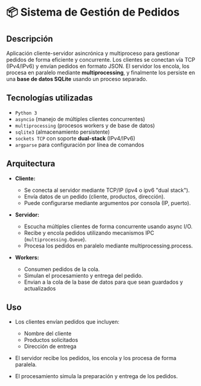 
# 📦 Sistema de Gestión de Pedidos

## Descripción

Aplicación cliente-servidor asincrónica y multiproceso para gestionar pedidos de forma eficiente y concurrente.
Los clientes se conectan vía TCP (IPv4/IPv6) y envían pedidos en formato JSON. El servidor los encola, los procesa en paralelo mediante **multiprocessing**, y finalmente los persiste en una **base de datos SQLite** usando un proceso separado.

## Tecnologías utilizadas

- `Python 3`
- `asyncio` (manejo de múltiples clientes concurrentes)
- `multiprocessing` (procesos workers y de base de datos)
- `sqlite3` (almacenamiento persistente)
- `sockets TCP` con soporte **dual-stack** (IPv4/IPv6)
- `argparse` para configuración por línea de comandos

## Arquitectura

- **Cliente:**  
  - Se conecta al servidor mediante TCP/IP (ipv4 o ipv6 "dual stack").
  - Envía datos de un pedido (cliente, productos, dirección).
  - Puede configurarse mediante argumentos por consola (IP, puerto).

- **Servidor:**  
  - Escucha múltiples clientes de forma concurrente usando async I/O.
  - Recibe y encola pedidos utilizando mecanismos IPC (`multiprocessing.Queue`).
  - Procesa los pedidos en paralelo mediante multiprocessing.process.

- **Workers:**  
  - Consumen pedidos de la cola.
  - Simulan el procesamiento y entrega del pedido.
  - Envian a la cola de la base de datos para que sean guardados y actualizados



## Uso

- Los clientes envían pedidos que incluyen:
  - Nombre del cliente
  - Productos solicitados
  - Dirección de entrega

- El servidor recibe los pedidos, los encola y los procesa de forma paralela.
- El procesamiento simula la preparación y entrega de los pedidos.



